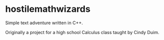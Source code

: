 hostilemathwizards
=====

Simple text adventure written in C++.

Originally a project for a high school Calculus class taught by Cindy Duim.
